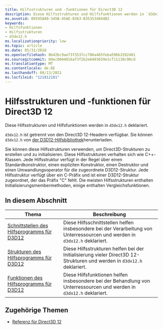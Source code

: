 ```yaml
---
title: Hilfsstrukturen und -funktionen für Direct3D 12
description: Diese Hilfsstrukturen und Hilfsfunktionen werden in `d3dx12.h` deklariert.
ms.assetid: 095958A9-345B-45AE-8363-B353534044B2
keywords:
- Hilfsfunktionen
- Hilfsstrukturen
- d3dx12.h
ms.localizationpriority: low
ms.topic: article
ms.date: 05/31/2018
ms.openlocfilehash: 0b42bc9ae73f3537cc786a465feba596b3392401
ms.sourcegitcommit: 0dec0044816af3f2b2e6403659e1cf11138c90cd
ms.translationtype: MT
ms.contentlocale: de-DE
ms.lasthandoff: 08/13/2021
ms.locfileid: "121812181"
---
```

# <a name="helper-structures-and-functions-for-direct3d-12"></a>Hilfsstrukturen und -funktionen für Direct3D 12

Diese Hilfsstrukturen und Hilfsfunktionen werden in `d3dx12.h` deklariert.

`d3dx12.h` ist getrennt von den Direct3D 12-Headern verfügbar. Sie können `d3dx12.h` von [der D3D12-Hilfsbibliothek](https://github.com/microsoft/DirectX-Headers/blob/main/include/directx/d3dx12.h)herunterladen.

Sie können diese Hilfsstrukturen verwenden, um Direct3D-Strukturen zu erstellen und zu initialisieren. Diese Hilfsstrukturen verhalten sich wie C++-Klassen. Jede Hilfsstruktur verfügt in der Regel über einen Standardkonstruktor, einen expliziten Konstruktor, einen Destruktor und einen Umwandlungsoperator für die zugeordnete D3D12-Struktur. Jede Hilfsstruktur verfügt über ein C-Präfix und ist einer D3D12-Struktur zugeordnet, der das Präfix "C" fehlt. Die meisten Hilfsstrukturen enthalten Initialisierungsmembermethoden, einige enthalten Vergleichsfunktionen.

## <a name="in-this-section"></a>In diesem Abschnitt

| Thema | Beschreibung |
|-|-|
| [Schnittstellen des Hilfsprogramms für D3D12](helper-interfaces-for-d3d12.md) | Diese Hilfsschnittstellen helfen insbesondere bei der Verarbeitung von Unterressourcen und werden in `d3dx12.h` deklariert.  |
| [Strukturen des Hilfsprogramms für D3D12](helper-structures-for-d3d12.md) | Diese Hilfsstrukturen helfen bei der Initialisierung vieler Direct3D 12-Strukturen und werden in `d3dx12.h` deklariert. |
| [Funktionen des Hilfsprogramms für D3D12](helper-functions-for-d3d12.md) | Diese Hilfsfunktionen helfen insbesondere bei der Behandlung von Unterressourcen und werden in `d3dx12.h` deklariert.  |

## <a name="related-topics"></a>Zugehörige Themen

* [Referenz für Direct3D 12](direct3d-12-reference.md)
